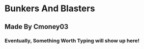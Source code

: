 

<H1> Bunkers And Blasters</H1>

<h2> Made By Cmoney03</h2>

 <h3> Eventually, Something Worth Typing will show up here!</h3>
